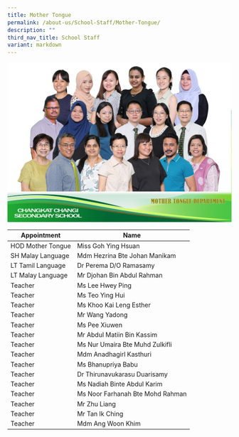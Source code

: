 ```yaml
---
title: Mother Tongue
permalink: /about-us/School-Staff/Mother-Tongue/
description: ""
third_nav_title: School Staff
variant: markdown
---
```

![](/images/Dept%20Photo/MOTHER_TONGUE_LANGUAGE.jpg)

| Appointment | Name | 
| -------- | -------- | 
| HOD Mother Tongue    | Miss Goh Ying Hsuan   | 
| SH Malay Language     | Mdm Hezrina Bte Johan Manikam    | 
| LT Tamil Language     | Dr Perema D/O Ramasamy    | 
| LT Malay Language    | Mr Djohan Bin Abdul Rahman    | 
| Teacher     | Ms Lee Hwey Ping     | 
| Teacher     | Ms Teo Ying Hui    | 
| Teacher     | Ms Khoo Kai Leng Esther  | 
| Teacher     | Mr Wang Yadong    | 
| Teacher     | Ms Pee Xiuwen    | 
| Teacher     | Mr Abdul Matiin Bin Kassim   | 
| Teacher     | Ms Nur Umaira Bte Muhd Zulkifli    |
| Teacher     | Mdm Anadhagirl Kasthuri    |
| Teacher     | Ms Bhanupriya Babu   |
| Teacher     | Dr Thirunavukarasu Duarisamy    |
| Teacher     | Ms Nadiah Binte Abdul Karim     |
| Teacher     | Ms Noor Farhanah Bte Mohd Rahman   |
| Teacher     | Mr Zhu Liang     |
| Teacher     | Mr Tan Ik Ching     |
| Teacher     | Mdm Ang Woon Khim   |
